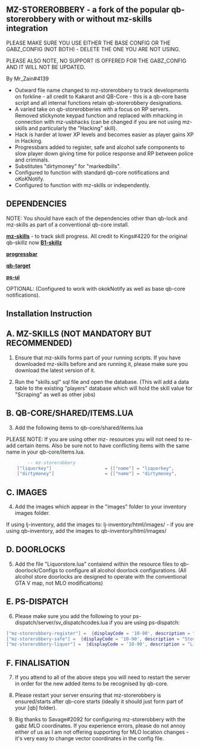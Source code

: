 ## MZ-STOREROBBERY - a fork of the popular qb-storerobbery with or without mz-skills integration

PLEASE MAKE SURE YOU USE EITHER THE BASE CONFIG OR THE GABZ_CONFIG (NOT BOTH) - DELETE THE ONE YOU ARE NOT USING. 

PLEASE ALSO NOTE, NO SUPPORT IS OFFERED FOR THE GABZ_CONFIG AND IT WILL NOT BE UPDATED.

By Mr_Zain#4139

- Outward file name changed to mz-storerobbery to track developments on forkline - all credit to Kakarot and QB-Core - this is a qb-core base script and all internal functions retain qb-storerobbery designations.
- A varied take on qb-storerobberies with a focus on RP servers. Removed stickynote keypad function and replaced with mhacking in connection with mz-usbhacks (can be changed if you are not using mz-skills and particularly the "Hacking" skill).
- Hack is harder at lower XP levels and becomes easier as player gains XP in Hacking.
- Progressbars added to register, safe and alcohol safe components to slow player down giving time for police response and RP between police and criminals.
- Substitutes "dirtymoney" for "markedbills".
- Configured to function with standard qb-core notifications and oKoKNotify.
- Configured to function with mz-skills or independently. 

## DEPENDENCIES

NOTE: You should have each of the dependencies other than qb-lock and mz-skills as part of a conventional qb-core install.

**[mz-skills](https://github.com/MrZainRP/mz-skills)** - to track skill progress. All credit to Kings#4220 for the original qb-skillz now **[B1-skillz](https://github.com/Burn-One-Studios/B1-skillz)**

**[progressbar](https://github.com/qbcore-framework/progressbar)**

**[qb-target](https://github.com/qbcore-framework/qb-target)**

**[ps-ui](https://github.com/Project-Sloth/ps-ui)**

OPTIONAL: (Configured to work with okokNotify as well as base qb-core notifications).

## Installation Instruction

## A. MZ-SKILLS (NOT MANDATORY BUT RECOMMENDED)

1. Ensure that mz-skills forms part of your running scripts. If you have downloaded mz-skills before and are running it, please make sure you download the latest version of it. 

2. Run the "skills.sql" sql file and open the database. (This will add a data table to the existing "players" database which will hold the skill value for "Scraping" as well as other jobs)

## B. QB-CORE/SHARED/ITEMS.LUA

3. Add the following items to qb-core/shared/items.lua 

PLEASE NOTE: If you are using other mz- resources you will not need to re-add certain items. Also be sure not to have conflicting items with the same name in your qb-core/items.lua.

```lua
		-- mz-storerobbery
	["liquorkey"] 					 = {["name"] = "liquorkey", 					["label"] = "Liquor Storeroom", 		["weight"] = 200, 		["type"] = "item", 		["image"] = "liquorkey.png", 			["unique"] = false, 		["useable"] = true, 	["shouldClose"] = false,   ["combinable"] = nil,   ["description"] = "A curious key with the label 'Liquor Storeroom'."},
    ["dirtymoney"]                   = {["name"] = "dirtymoney",                    ["label"] = "Dirty Money",              ["weight"] = 0,         ["type"] = "item",      ["image"] = "dirtymoney.png",           ["unique"] = false,		["useable"] = true,     ["shouldClose"] = false,    ["combinable"] = nil,  ["description"] = "The ill-gotten proceeds of criminal activity."},  
```

## C. IMAGES

4. Add the images which appear in the "images" folder to your inventory images folder. 

If using lj-inventory, add the images to: lj-inventory/html/images/ - if you are using qb-inventory, add the images to qb-inventory/html/images/

## D. DOORLOCKS

5. Add the file "Liquorstore.lua" contaiend within the resource files to qb-doorlock/Configs to configure all alcohol doorlock configurations. (All alcohol store doorlocks are designed to operate with the conventional GTA V map, not MLO modifications)

## E. PS-DISPATCH

6. Please make sure you add the following to your ps-dispatch/server/sv_dispatchcodes.lua if you are using ps-dispatch:

```lua
["mz-storerobbery-register"] =  {displayCode = '10-90', description = "Forced Entry: Cash Register", radius = 0, recipientList = {'police'}, blipSprite = 628, blipColour = 1, blipScale = 1.5, blipLength = 2, sound = "Lose_1st", sound2 = "GTAO_FM_Events_Soundset", offset = "false", blipflash = "false"},
["mz-storerobbery-safe"] =  {displayCode = '10-90', description = "Store Robbery In Progress", radius = 0, recipientList = {'police'}, blipSprite = 350, blipColour = 1, blipScale = 1.5, blipLength = 2, sound = "Lose_1st", sound2 = "GTAO_FM_Events_Soundset", offset = "false", blipflash = "false"},
["mz-storerobbery-liquor"] =  {displayCode = '10-90', description = "Liquor Store Robbery", radius = 0, recipientList = {'police'}, blipSprite = 350, blipColour = 1, blipScale = 1.5, blipLength = 2, sound = "Lose_1st", sound2 = "GTAO_FM_Events_Soundset", offset = "false", blipflash = "false"},

```

## F. FINALISATION

7. If you attend to all of the above steps you will need to restart the server in order for the new added items to be recognised by qb-core. 

8. Please restart your server ensuring that mz-storerobbery is ensured/starts after qb-core starts (ideally it should just form part of your [qb] folder).

9. Big thanks to Savage#2092 for configuring mz-storerobbery with the gabz MLO coordinates. If you experience errors, please do not annoy either of us as I am not offering supporting for MLO location changes - it's very easy to change vector coordinates in the config file.
